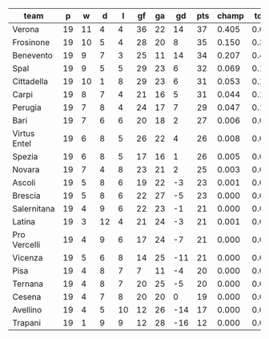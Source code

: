 |     team     | p  | w  | d  | l  | gf | ga | gd  | pts | champ | top2  | top3  | top4  |  5-7  | bot4  | bot3  | bot2  |
|--------------|----|----|----|----|----|----|-----|-----|-------|-------|-------|-------|-------|-------|-------|-------|
| Verona       | 19 | 11 |  4 |  4 | 36 | 22 |  14 |  37 | 0.405 | 0.620 | 0.751 | 0.840 | 0.119 | 0.000 | 0.000 | 0.000|
| Frosinone    | 19 | 10 |  5 |  4 | 28 | 20 |   8 |  35 | 0.150 | 0.325 | 0.484 | 0.616 | 0.245 | 0.000 | 0.000 | 0.000|
| Benevento    | 19 |  9 |  7 |  3 | 25 | 11 |  14 |  34 | 0.207 | 0.412 | 0.574 | 0.699 | 0.215 | 0.000 | 0.000 | 0.000|
| Spal         | 19 |  9 |  5 |  5 | 29 | 23 |   6 |  32 | 0.069 | 0.172 | 0.295 | 0.411 | 0.310 | 0.002 | 0.000 | 0.000|
| Cittadella   | 19 | 10 |  1 |  8 | 29 | 23 |   6 |  31 | 0.053 | 0.139 | 0.250 | 0.368 | 0.310 | 0.002 | 0.001 | 0.000|
| Carpi        | 19 |  8 |  7 |  4 | 21 | 16 |   5 |  31 | 0.044 | 0.118 | 0.213 | 0.321 | 0.328 | 0.002 | 0.001 | 0.000|
| Perugia      | 19 |  7 |  8 |  4 | 24 | 17 |   7 |  29 | 0.047 | 0.121 | 0.214 | 0.325 | 0.331 | 0.002 | 0.001 | 0.000|
| Bari         | 19 |  7 |  6 |  6 | 20 | 18 |   2 |  27 | 0.006 | 0.024 | 0.052 | 0.096 | 0.205 | 0.021 | 0.010 | 0.002|
| Virtus Entel | 19 |  6 |  8 |  5 | 26 | 22 |   4 |  26 | 0.008 | 0.027 | 0.060 | 0.108 | 0.223 | 0.023 | 0.011 | 0.003|
| Spezia       | 19 |  6 |  8 |  5 | 17 | 16 |   1 |  26 | 0.005 | 0.021 | 0.049 | 0.090 | 0.209 | 0.024 | 0.009 | 0.003|
| Novara       | 19 |  7 |  4 |  8 | 23 | 21 |   2 |  25 | 0.003 | 0.011 | 0.024 | 0.047 | 0.143 | 0.053 | 0.027 | 0.010|
| Ascoli       | 19 |  5 |  8 |  6 | 19 | 22 |  -3 |  23 | 0.001 | 0.004 | 0.009 | 0.018 | 0.072 | 0.121 | 0.070 | 0.029|
| Brescia      | 19 |  5 |  8 |  6 | 22 | 27 |  -5 |  23 | 0.000 | 0.002 | 0.007 | 0.015 | 0.063 | 0.151 | 0.087 | 0.039|
| Salernitana  | 19 |  4 |  9 |  6 | 22 | 23 |  -1 |  21 | 0.000 | 0.003 | 0.007 | 0.015 | 0.063 | 0.145 | 0.083 | 0.038|
| Latina       | 19 |  3 | 12 |  4 | 21 | 24 |  -3 |  21 | 0.001 | 0.002 | 0.005 | 0.012 | 0.046 | 0.187 | 0.112 | 0.052|
| Pro Vercelli | 19 |  4 |  9 |  6 | 17 | 24 |  -7 |  21 | 0.000 | 0.000 | 0.001 | 0.003 | 0.018 | 0.336 | 0.218 | 0.110|
| Vicenza      | 19 |  5 |  6 |  8 | 14 | 25 | -11 |  21 | 0.000 | 0.000 | 0.001 | 0.002 | 0.009 | 0.422 | 0.295 | 0.157|
| Pisa         | 19 |  4 |  8 |  7 |  7 | 11 |  -4 |  20 | 0.000 | 0.000 | 0.001 | 0.003 | 0.018 | 0.303 | 0.201 | 0.093|
| Ternana      | 19 |  4 |  8 |  7 | 20 | 25 |  -5 |  20 | 0.000 | 0.000 | 0.000 | 0.002 | 0.018 | 0.354 | 0.237 | 0.122|
| Cesena       | 19 |  4 |  7 |  8 | 20 | 20 |   0 |  19 | 0.000 | 0.002 | 0.004 | 0.011 | 0.053 | 0.167 | 0.100 | 0.045|
| Avellino     | 19 |  4 |  5 | 10 | 12 | 26 | -14 |  17 | 0.000 | 0.000 | 0.000 | 0.000 | 0.001 | 0.745 | 0.638 | 0.475|
| Trapani      | 19 |  1 |  9 |  9 | 12 | 28 | -16 |  12 | 0.000 | 0.000 | 0.000 | 0.000 | 0.000 | 0.941 | 0.899 | 0.823|
